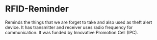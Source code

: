 # RFID-Reminder
Reminds the things that we are forget to take and also used as theft alert device. It has transmitter and receiver uses radio frequency for communication. It was funded by Innovative Promotion Cell (IPC).
